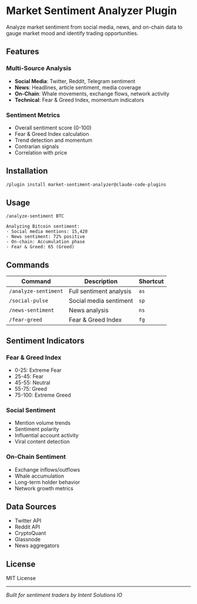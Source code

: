 # Market Sentiment Analyzer Plugin

Analyze market sentiment from social media, news, and on-chain data to gauge market mood and identify trading opportunities.

## Features

###  Multi-Source Analysis
- **Social Media**: Twitter, Reddit, Telegram sentiment
- **News**: Headlines, article sentiment, media coverage
- **On-Chain**: Whale movements, exchange flows, network activity
- **Technical**: Fear & Greed Index, momentum indicators

###  Sentiment Metrics
- Overall sentiment score (0-100)
- Fear & Greed Index calculation
- Trend detection and momentum
- Contrarian signals
- Correlation with price

## Installation

```bash
/plugin install market-sentiment-analyzer@claude-code-plugins
```

## Usage

```
/analyze-sentiment BTC

Analyzing Bitcoin sentiment:
- Social media mentions: 15,420
- News sentiment: 72% positive
- On-chain: Accumulation phase
- Fear & Greed: 65 (Greed)
```

## Commands

| Command | Description | Shortcut |
|---------|-------------|----------|
| `/analyze-sentiment` | Full sentiment analysis | `as` |
| `/social-pulse` | Social media sentiment | `sp` |
| `/news-sentiment` | News analysis | `ns` |
| `/fear-greed` | Fear & Greed Index | `fg` |

## Sentiment Indicators

### Fear & Greed Index
- 0-25: Extreme Fear
- 25-45: Fear
- 45-55: Neutral
- 55-75: Greed
- 75-100: Extreme Greed

### Social Sentiment
- Mention volume trends
- Sentiment polarity
- Influential account activity
- Viral content detection

### On-Chain Sentiment
- Exchange inflows/outflows
- Whale accumulation
- Long-term holder behavior
- Network growth metrics

## Data Sources
- Twitter API
- Reddit API
- CryptoQuant
- Glassnode
- News aggregators

## License

MIT License

---

*Built for sentiment traders by Intent Solutions IO*